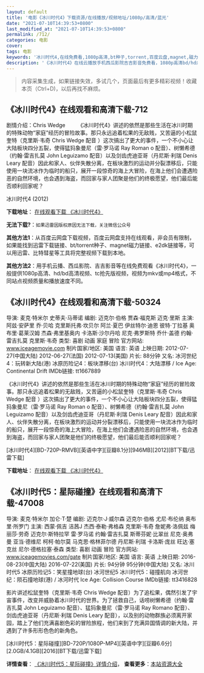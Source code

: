 ```yaml
---
layout: default
title: '电影《冰川时代4》下载资源/在线播放/视频地址/1080p/高清/蓝光'
date: "2021-07-10T14:39:53+0800"
last_modified_at: "2021-07-10T14:39:53+0800"
permalink: /712/
categories: 电影
cover:
tags: 电影
keywords: '冰川时代4,在线免费看,1080p高清,bt种子,torrent,百度云盘,magnet,磁力链,迅雷下载资源'
description: '《冰川时代4》在线云播放手机西瓜影院吉吉影音免费看，1080p高清bd/hd未删减完整版和tc抢先枪版，mkv/mp4格式，附带bt/torrent种子、magnet/磁力链、百度云盘、网盘资源迅雷下载链接'
---
```


>内容采集生成，如果链接失效，多试几个，页面最后有更多精彩视频！收藏本页（Ctrl+D)，以后再找不麻烦。


## 《冰川时代4》在线观看和高清下载-712

剧情介绍：Chris Wedge   　　《冰川时代4》讲述的依然是那些生活在冰川时期的特殊动物“家庭”经历的冒险故事。那只永远追着松果的无敌贱，又苦逼的小松鼠奎特（克里斯·韦奇 Chris Wedge 配音 ）这次搞出了更大的事件，一个不小心让大陆板块四分五裂，使得猛犸象曼尼（雷·罗马诺 Ray Roman o 配音）、树懒希德（约翰·雷吉扎莫 John Leguizamo 配音）以及剑齿虎迪亚哥（丹尼斯·利瑞 Denis Leary 配音）因此和家人、伙伴失散分离，在板块激烈的运动并分裂漂移后，只能使用一块流冰作为临时的船只，展开一段惊奇的海上大冒险，在海上他们会遭遇险恶的自然环境，也会遇到海盗，而回家与家人团聚是他们的终极愿望，他们最后能否顺利回家呢？


冰川时代4 (2012)

**下载地址**： [在线观看下载 《冰川时代4》](https://www.btbtdy.me/btdy/dy3486.html) 


**无法下载?**：`如果迅雷因版权原因无法下载，关注微信公众号 `

**其他方法1**：从百度云网盘下载视频，百度云网盘支持在线观看，非会员有限制，如果能找到迅雷下载链接、bt/torrent种子、magnet磁力链接、e2dk链接等，可以用迅雷、比特彗星等工具将完整视频下载到本地。

**其他方法2**：用手机云播、西瓜影院、吉吉影音等在线免费观看《冰川时代4》，一般提供1080p高清、hd/bd高清视频、tc抢先版视频，视频为mkv或mp4格式，不同站点视频质量和播放速度不同。


## 《冰川时代4》在线观看和高清下载-50324

导演: 麦克·特米尔 史蒂夫·马蒂诺 编剧: 迈克尔·伯格 贾森·福克斯 迈克·里斯 主演: 阿兹·安萨里 乔·贝哈 克里斯托弗·坎贝尔 阿兰·夏巴 伊丝特尔·迪恩 彼特·丁拉基 奥布里·葛莱汉姆 杰森·弗里基奥内 卡洛斯·沙尔丹哈 尼克·弗罗斯特 乔什·盖德 约翰·雷吉扎莫 克里斯·韦奇 类型: 喜剧 动画 家庭 冒险 官方网站: www.iceagemovie.com 制片国家/地区: 美国 语言: 英语 上映日期: 2012-07-27(中国大陆) 2012-06-27(法国) 2012-07-13(美国) 片长: 88分钟 又名: 冰河世纪4：玩转新大陆(港) 冰原历险记4：板块漂移(台) 冰川时代4：大陆漂移 / Ice Age: Continental Drift IMDb链接: tt1667889

《冰川时代4》讲述的依然是那些生活在冰川时期的特殊动物“家庭”经历的冒险故事。那只永远追着松果的无敌贱，又苦逼的小松鼠奎特（克里斯·韦奇 Chris Wedge 配音 ）这次搞出了更大的事件，一个不小心让大陆板块四分五裂，使得猛犸象曼尼（雷·罗马诺 Ray Roman o 配音）、树懒希德（约翰·雷吉扎莫 John Leguizamo 配音）以及剑齿虎迪亚哥（丹尼斯·利瑞 Denis Leary 配音）因此和家人、伙伴失散分离，在板块激烈的运动并分裂漂移后，只能使用一块流冰作为临时的船只，展开一段惊奇的海上大冒险，在海上他们会遭遇险恶的自然环境，也会遇到海盗，而回家与家人团聚是他们的终极愿望，他们最后能否顺利回家呢？


[冰川时代4][BD-720P-RMVB][英语中字][豆瓣8.1分][946MB][2012][BT下载/迅雷下载]

**下载地址**： [在线观看下载 《冰川时代4》](https://www.btdx8.com/torrent/ice_age_continental_drift_2012.html) 


## 《冰川时代5：星际碰撞》在线观看和高清下载-47008

导演: 麦克·特米尔 加仑·T·楚 编剧: 迈克尔·J·威尔森 迈克尔·伯格 尤尼·布伦纳 奥布里·所罗门 主演: 西蒙·佩吉 洁茜J 杰西·泰勒·弗格森 克里斯·韦奇 詹妮弗·洛佩兹 梅丽莎·劳奇 迈克尔·斯特拉罕 雷·罗马诺 约翰·雷吉扎莫 斯蒂芬妮·比翠丝 尼克·奥弗曼 亚当·德维尼 柯柯·帕尔莫 马克思·格林菲尔德 丹尼斯·利瑞 卡洛斯·庞丝 旺达·塞克丝 尼尔·德格拉塞·泰森 类型: 喜剧 动画 冒险 官方网站: www.iceagemovies.com/gate 制片国家/地区: 美国 语言: 英语 上映日期: 2016-08-23(中国大陆) 2016-07-22(美国) 片长: 94分钟 95分钟(中国大陆) 又名: 冰川时代5 冰原历险记5：笑星撞地球(台) 冰河世纪5 冰川时代5：碰撞航向 冰河世纪：陨石撞地球(港) / 冰河时代 Ice Age: Collision Course IMDb链接: tt3416828

影片讲述松鼠奎特（克里斯·韦奇 Chris Wedge 配音）为了追松果，偶然引发了宇宙事件，改变并威胁着冰川时代的世界。为了拯救自己，话唠树懒希德（约翰·雷吉扎莫 John Leguizamo 配音）、猛犸象曼尼（雷·罗马诺 Ray Romano 配音）、剑齿虎迪亚哥（丹尼斯·利瑞 Denis Leary 配音），以及别的动物群族必须离开家园，踏上了他们充满喜剧色彩的冒险旅程，他们来到了充满异国情调的新大陆，并遇到了许多形形色色的新角色。


[冰川时代5：星际碰撞][BD-720P/1080P-MP4][英语中字][豆瓣6.6分][2.0GB/4.1GB][2016][BT下载/迅雷下载]

**详情查看**： [《冰川时代5：星际碰撞》详情介绍](/movie/47008/)， **查看更多**：[本站资源大全](/movie/t/all/)

